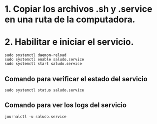 # 1. Copiar los archivos .sh y .service en una ruta de la computadora.

# 2. Habilitar e iniciar el servicio.
    sudo systemctl daemon-reload
    sudo systemctl enable saludo.service
    sudo systemctl start saludo.service

## Comando para verificar el estado del servicio
    sudo systemctl status saludo.service

## Comando para ver los logs del servicio
    journalctl -u saludo.service